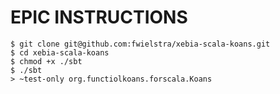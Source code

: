 EPIC INSTRUCTIONS
=================

    $ git clone git@github.com:fwielstra/xebia-scala-koans.git
    $ cd xebia-scala-koans
    $ chmod +x ./sbt
    $ ./sbt
    > ~test-only org.functiolkoans.forscala.Koans
